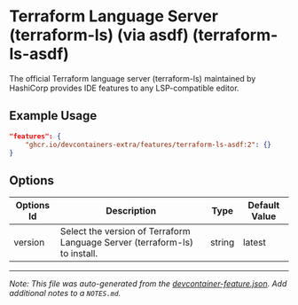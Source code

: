 
# Terraform Language Server (terraform-ls) (via asdf) (terraform-ls-asdf)

The official Terraform language server (terraform-ls) maintained by HashiCorp provides IDE features to any LSP-compatible editor.

## Example Usage

```json
"features": {
    "ghcr.io/devcontainers-extra/features/terraform-ls-asdf:2": {}
}
```

## Options

| Options Id | Description | Type | Default Value |
|-----|-----|-----|-----|
| version | Select the version of Terraform Language Server (terraform-ls) to install. | string | latest |



---

_Note: This file was auto-generated from the [devcontainer-feature.json](devcontainer-feature.json).  Add additional notes to a `NOTES.md`._
